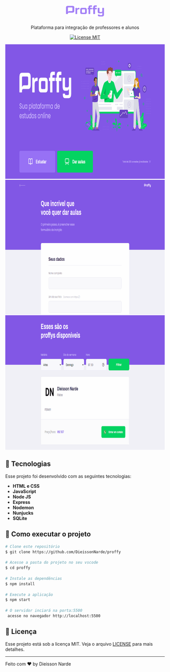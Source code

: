<h1 align="center">
  <img src="/github/logo.png" alt="Logo Proffy" width="120">
</h1>

<p align="center">Plataforma para integração de professores e alunos</p>
<p align="center">
  <a href="https://opensource.org/licenses/MIT">
    <img src="https://img.shields.io/badge/License-MIT-blue.svg" alt="License MIT">
  </a>
</p>

[//]: # (Add your gifs/images here:)
<div>
  <img src="/github/home-proffy.gif" alt="Home" height="425">
  <img src="/github/classes-proffy.gif" alt="Classes" height="425">
  <img src="/github/study-proffy.gif" alt="Study" height="425">
</div>

## :rocket: Tecnologias
Esse projeto foi desenvolvido com as seguintes tecnologias:

- **HTML e CSS** 
- **JavaScript** 
- **Node JS** 
- **Express** 
- **Nodemon** 
- **Nunjucks**
- **SQLite**


## 🤔 Como executar o projeto
```bash
# Clone este repositório
$ git clone https://github.com/DieissonNarde/proffy

# Acesse a pasta do projeto no seu vscode
$ cd proffy

# Instale as dependências
$ npm install

# Execute a aplicação 
$ npm start

# O servidor inciará na porta:5500 
 acesse no navegador http://localhost:5500 
```

## :memo: Licença

Esse projeto está sob a licença MIT. Veja o arquivo [LICENSE](LICENSE.md) para mais detalhes.

---

Feito com ♥ by Dieisson Narde